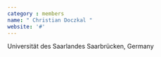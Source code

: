 ```yaml
---
category : members
name: " Christian Doczkal " 
website: '#'
---
```

Universität des Saarlandes
Saarbrücken, Germany

